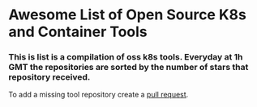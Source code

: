 # Awesome List of Open Source K8s and Container Tools

### This is list is a compilation of oss k8s tools. Everyday at 1h GMT the repositories are sorted by the number of stars that repository received.

To add a missing tool repository create a [pull request](data/repos).
